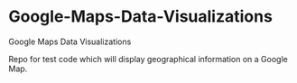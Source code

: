 # Google-Maps-Data-Visualizations
Google Maps Data Visualizations

Repo for test code which will display geographical information on a Google Map.
